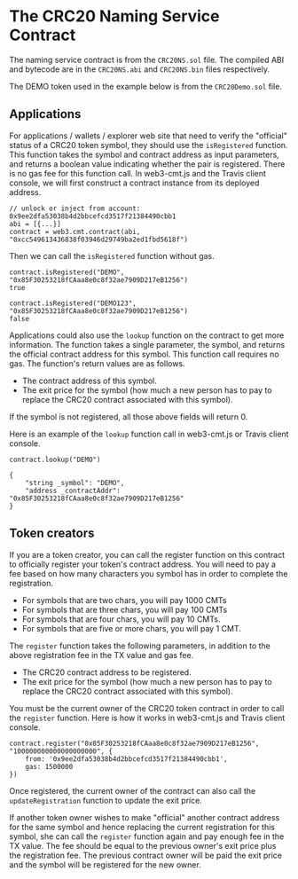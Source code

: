 # The CRC20 Naming Service Contract

The naming service contract is from the `CRC20NS.sol` file. The compiled ABI and bytecode are in the `CRC20NS.abi` and `CRC20NS.bin` files respectively.

The DEMO token used in the example below is from the `CRC20Demo.sol` file.

## Applications 

For applications / wallets / explorer web site that need to verify the "official" status of a CRC20 token symbol, they should use the `isRegistered` function. This function takes the symbol and contract address as input parameters, and returns a boolean value indicating whether the pair is registered. There is no gas fee for this function call. In web3-cmt.js and the Travis client console, we will first construct a contract instance from its deployed address. 

```
// unlock or inject from account: 0x9ee2dfa53038b4d2bbcefcd3517f21384490cbb1
abi = [{...}]
contract = web3.cmt.contract(abi, "0xcc549613436838f03946d29749ba2ed1fbd5618f")
```

Then we can call the `isRegistered` function without gas.

```
contract.isRegistered("DEMO", "0x85F30253218fCAaa8e0c8f32ae7909D217eB1256")
true

contract.isRegistered("DEMO123", "0x85F30253218fCAaa8e0c8f32ae7909D217eB1256")
false
```

Applications could also use the `lookup` function on the contract to get more information. The function takes a single parameter, the symbol, and returns the official contract address for this symbol. This function call requires no gas. The function's return values are as follows. 

* The contract address of this symbol.
* The exit price for the symbol (how much a new person has to pay to replace the CRC20 contract associated with this symbol). 

If the symbol is not registered, all those above fields will return 0.

Here is an example of the `lookup` function call in web3-cmt.js or Travis client console. 

```
contract.lookup("DEMO")

{
	"string _symbol": "DEMO",
	"address _contractAddr": "0x85F30253218fCAaa8e0c8f32ae7909D217eB1256"
}
```

## Token creators

If you are a token creator, you can call the register function on this contract to officially register your token's contract address. You will need to pay a fee based on how many characters you symbol has in order to complete the registration. 

* For symbols that are two chars, you will pay 1000 CMTs
* For symbols that are three chars, you will pay 100 CMTs
* For symbols that are four chars, you will pay 10 CMTs. 
* For symbols that are five or more chars, you will pay 1 CMT. 

The `register` function takes the following parameters, in addition to the above registration fee in the TX value and gas fee. 

* The CRC20 contract address to be registered.
* The exit price for the symbol (how much a new person has to pay to replace the CRC20 contract associated with this symbol). 

You must be the current owner of the CRC20 token contract in order to call the `register` function. Here is how it works in web3-cmt.js and Travis client console. 


```
contract.register("0x85F30253218fCAaa8e0c8f32ae7909D217eB1256", "100000000000000000000", {
    from: '0x9ee2dfa53038b4d2bbcefcd3517f21384490cbb1',
    gas: 1500000
})
```

Once registered, the current owner of the contract can also call the `updateRegistration` function to update the exit price. 

If another token owner wishes to make "official" another contract address for the same symbol and hence replacing the current registration for this symbol, she can call the `register` function again and pay enough fee in the TX value. The fee should be equal to the previous owner's exit price plus the registration fee. The previous contract owner will be paid the exit price and the symbol will be registered for the new owner. 



